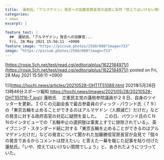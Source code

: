 ```yaml
---
title:  蓮舫氏、「アルマゲドン」発言への加藤官房長官の返答に呆然「控えてはいけない質問でしょう」  
categories:
- news
excerpt: |
  
feature_text: |
  ##  蓮舫氏、「アルマゲドン」発言への加藤官...
  Fri, 28 May 2021 15:56:11  +0900
feature_image: "https://picsum.photos/2560/600?image=733"
image: "https://picsum.photos/2560/600?image=733"
---
```


[https://rosie.5ch.net/test/read.cgi/editorialplus/1622184971/](https://rosie.5ch.net/test/read.cgi/editorialplus/1622184971/)
posted on Fri, 28 May 2021 15:56:11  +0900

<!--more-->

![](https://hochi.news/articles/20210528-OHT1T51089.html 2021年5月28日 13時46分スポーツ報知 [https://hochi.news/images/2021/05/28/20210528-OHT1I51116-T.jpg)](https://hochi.news/images/2021/05/28/20210528-OHT1I51116-T.jpg)) 蓮舫氏 　立憲民主党の蓮舫参院議員が２８日、自身のツイッターを更新。ＩＯＣの元副会長で最古参委員のディック・パウンド氏（７９）の「東京五輪を止めることができるのはアルマゲドン（人類滅亡）だけだ」などの発言に対する政府高官の対応に疑問を呈した。 　この日、パウンド氏のＣＮＮのインタビューでの「五輪中止の選択肢は事実上すでに排除されている」、英イブニング・スタンダード紙に対する「東京五輪を止めることができるのはアルマゲドンだけだ」などの発言について聞かれた加藤勝信官房長官が会見で「個々の発言であるからコメントは控えたい」と答えた一幕を報じた記事を貼り付けた蓮舫氏。「いや、控えてはいけない質問でしょう」と、あきれたようにつづっていた。
